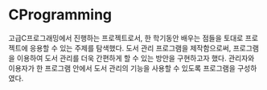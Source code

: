 ﻿# CProgramming
고급C프로그래밍에서 진행하는 프로젝트로서, 한 학기동안 배우는 점들을 토대로 프로젝트에 응용할 수 있는 주제를 탐색했다. 도서 관리 프로그램을 제작함으로써, 프로그램을 이용하여 도서 관리를 더욱 간편하게 할 수 있는 방안을 구현하고자 했다. 관리자와 이용자가 한 프로그램 안에서 도서 관리의 기능을 사용할 수 있도록 프로그램을 구성하였다.
